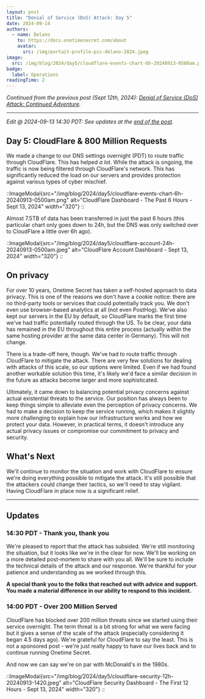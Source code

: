 ```yaml
---
layout: post
title: "Denial of Service (DoS) Attack: Day 5"
date: 2024-09-14
authors:
  - name: Delano
    to: https://docs.onetimesecret.com/about
    avatar:
      src: /img/portait-profile-pic-delano-2024.jpeg
image:
  src: /img/blog/2024/day5/cloudflare-events-chart-6h-20240913-0500am.png
badge:
  label: Operations
readingTime: 2
---
```



_Continued from the previous post (Sept 12th, 2024): [Denial of Service (DoS) Attack: Continued Adventure](/blog/2024-09-12-ddos-day-4)._

---

_Edit @ 2024-09-13 14:30 PDT: See updates at the [end of the post](#updates)._


## Day 5: CloudFlare & 800 Million Requests

We made a change to our DNS settings overnight (PDT) to route traffic through CloudFlare. This has helped _a lot_. While the attack is ongoing, the traffic is now being filtered through CloudFlare's network. This has significantly reduced the load on our servers and provides protection against various types of cyber mischief.

::ImageModal{src="/img/blog/2024/day5/cloudflare-events-chart-6h-20240913-0500am.png" alt="CloudFlare Dashboard - The Past 6 Hours - Sept 13, 2024" width="320"}
::

Almost 7.5TB of data has been transferred in just the past 6 hours (this particular chart only goes down to 24h, but the DNS was only switched over to CloudFlare a little over 6h ago).

::ImageModal{src="/img/blog/2024/day5/cloudflare-account-24h-20240913-0500am.jpeg" alt="CloudFlare Account Dashboard - Sept 13, 2024" width="320"}
::

## On privacy

For over 10 years, Onetime Secret has taken a self-hosted approach to data privacy. This is one of the reasons we don't have a cookie notice: there are no third-party tools or services that could potentially track you. We don't even use browser-based analytics at all (not even PostHog). We've also kept our servers in the EU by default, so CloudFlare marks the first time we've had traffic potentially routed through the US. To be clear, your data has remained in the EU throughout this entire process (actually within the same hosting provider at the same data center in Germany). This will not change.

There is a trade-off here, though. We've had to route traffic through CloudFlare to mitigate the attack. There are very few solutions for dealing with attacks of this scale, so our options were limited. Even if we had found another workable solution this time, it's likely we'd face a similar decision in the future as attacks become larger and more sophisticated.

Ultimately, it came down to balancing potential privacy concerns against actual existential threats to the service. Our position has always been to keep things simple to alleviate even the perception of privacy concerns. We had to make a decision to keep the service running, which makes it slightly more challenging to explain how our infrastructure works and how we protect your data. However, in practical terms, it doesn't introduce any actual privacy issues or compromise our commitment to privacy and security.

## What's Next

We'll continue to monitor the situation and work with CloudFlare to ensure we're doing everything possible to mitigate the attack. It's still possible that the attackers could change their tactics, so we'll need to stay vigilant. Having CloudFlare in place now is a significant relief.

---

## Updates

### 14:30 PDT - Thank you, thank you

We're pleased to report that the attack has subsided. We're still monitoring the situation, but it looks like we're in the clear for now. We'll be working on a more detailed post-mortem to share with you all. We'll be sure to include the technical details of the attack and our response. We're thankful for your patience and understanding as we worked through this.

**A special thank you to the folks that reached out with advice and support. You made a material difference in our ability to respond to this incident.**

### 14:00 PDT - Over 200 Million Served

CloudFlare has blocked over 200 million threats since we started using their service overnight. The term threat is a bit strong for what we were facing but it gives a sense of the scale of the attack (especially considering it began 4.5 days ago). We're grateful for CloudFlare to say the least. This is not a sponsored post - we're just really happy to have our lives back and to continue running Onetime Secret.

And now we can say we're on par with McDonald's in the 1980s.

::ImageModal{src="/img/blog/2024/day5/cloudflare-security-12h-20240913-1420.jpeg" alt="CloudFlare Security Dashboard - The First 12 Hours - Sept 13, 2024" width="320"}
::
